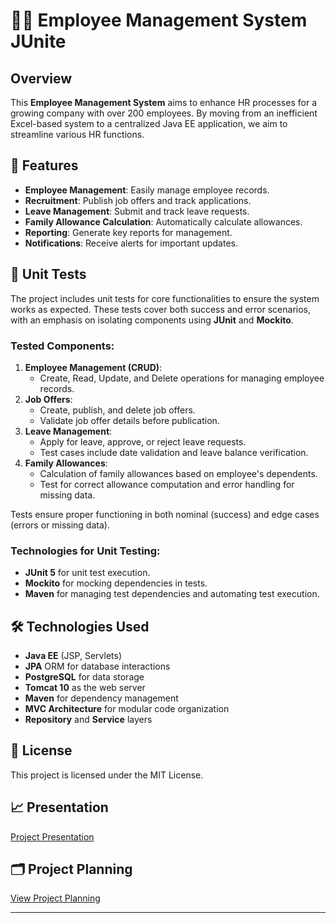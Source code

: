 # 👨‍💼 Employee Management System JUnite

## Overview
This **Employee Management System** aims to enhance HR processes for a growing company with over 200 employees. By moving from an inefficient Excel-based system to a centralized Java EE application, we aim to streamline various HR functions.

## 🚀 Features
- **Employee Management**: Easily manage employee records.
- **Recruitment**: Publish job offers and track applications.
- **Leave Management**: Submit and track leave requests.
- **Family Allowance Calculation**: Automatically calculate allowances.
- **Reporting**: Generate key reports for management.
- **Notifications**: Receive alerts for important updates.

## 🧪 Unit Tests
The project includes unit tests for core functionalities to ensure the system works as expected. These tests cover both success and error scenarios, with an emphasis on isolating components using **JUnit** and **Mockito**.

### Tested Components:
1. **Employee Management (CRUD)**: 
   - Create, Read, Update, and Delete operations for managing employee records.
2. **Job Offers**:
   - Create, publish, and delete job offers.
   - Validate job offer details before publication.
3. **Leave Management**:
   - Apply for leave, approve, or reject leave requests.
   - Test cases include date validation and leave balance verification.
4. **Family Allowances**:
   - Calculation of family allowances based on employee's dependents.
   - Test for correct allowance computation and error handling for missing data.

Tests ensure proper functioning in both nominal (success) and edge cases (errors or missing data).

### Technologies for Unit Testing:
- **JUnit 5** for unit test execution.
- **Mockito** for mocking dependencies in tests.
- **Maven** for managing test dependencies and automating test execution.


## 🛠️ Technologies Used
- **Java EE** (JSP, Servlets)
- **JPA** ORM for database interactions
- **PostgreSQL** for data storage
- **Tomcat 10** as the web server
- **Maven** for dependency management
- **MVC Architecture** for modular code organization
- **Repository** and **Service** layers


## 📜 License
This project is licensed under the MIT License.

## 📈 Presentation
[Project Presentation](https://www.canva.com/design/DAGTirFDPLg/QlXqjvnjE-8RzIQmWH2oCg/edit)

## 🗂️ Project Planning
[View Project Planning](https://douaa123.atlassian.net/jira/software/c/projects/ET/boards/12/backlog)

---

